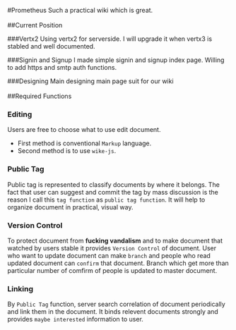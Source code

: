 #Prometheus
Such a practical wiki which is great.
<br><br>
##Current Position

###Vertx2
Using vertx2 for serverside.
I will upgrade it when vertx3 is stabled and well documented.

###Signin and Signup
I made simple signin and signup index page. Willing to add https and smtp auth functions.

###Designing Main
designing main page suit for our wiki
<br><br>
##Required Functions

### Editing
Users are free to choose what to use edit document.
- First method is conventional `Markup` language.
- Second method is to use `wike-js`.

### Public Tag
Public tag is represented to classify documents by where it belongs.
The fact that user can suggest and commit the tag by mass discussion is the reason I call this `tag function` as `public tag function`.
It will help to organize document in practical, visual way.

### Version Control
To protect document from **fucking vandalism** and to make document that watched by users stable it provides `Version Control` of document.
User who want to update document can make `branch` and people who read updated document can `confirm` that document.
Branch which get more than particular number of comfirm of people is updated to master document.

### Linking
By `Public Tag` function, server search correlation of document periodically and link them in the document.
It binds relevent documents strongly and provides `maybe interested` information to user.
